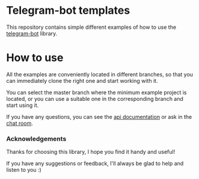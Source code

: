 # Telegram-bot templates

This repository contains simple different examples of how to use
the [telegram-bot](https://github.com/vendelieu/telegram-bot) library.

# How to use

All the examples are conveniently located in different branches, so that you can immediately clone the right one and
start working with it.

You can select the master branch where the minimum example project is located, or you can use a suitable one in the
corresponding branch and start using it.

If you have any questions, you can see the [api documentation](https://vendelieu.github.io/telegram-bot/) or ask in
the [chat room](https://t.me/vennyTgBotAPI).

### Acknowledgements

Thanks for choosing this library, I hope you find it handy and useful!

If you have any suggestions or feedback, I'll always be glad to help and listen to you :)
